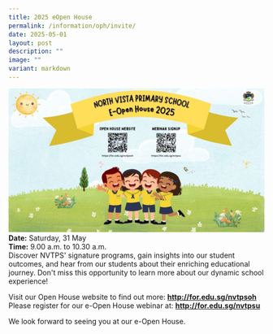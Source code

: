 ```yaml
---
title: 2025 eOpen House
permalink: /information/oph/invite/
date: 2025-05-01
layout: post
description: ""
image: ""
variant: markdown
---
```

<a href="for.edu.sg/nvtpsoh">![](/images/OH/OpenHouse2025_promo.jpg)</a>
**Date:** Saturday, 31 May <br>
**Time:** 9.00 a.m. to 10.30 a.m. <br>
Discover NVTPS' signature programs, gain insights into our student outcomes, and hear from our students about their enriching educational journey. Don't miss this opportunity to learn more about our dynamic school experience!

Visit our Open House website to find out more: <a href="http://for.edu.sg/nvtpsoh"><b>http://for.edu.sg/nvtpsoh</b></a> <br>
Please register for our e-Open House webinar at: <a href="http://for.edu.sg/nvtpsu"><b>http://for.edu.sg/nvtpsu</b></a>

We look forward to seeing you at our e-Open House.